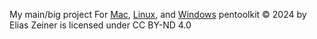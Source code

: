 My main/big project
For [Mac](https://github.com/eliasz130/pentoolkit/tree/main/mac), [Linux](https://github.com/eliasz130/pentoolkit/tree/main/linux), and [Windows](https://github.com/eliasz130/pentoolkit/tree/main/windows)
pentoolkit © 2024 by Elias Zeiner is licensed under CC BY-ND 4.0 